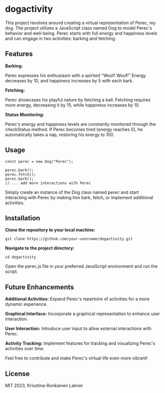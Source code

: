 # dogactivity
This project revolves around creating a virtual representation of Perec, my dog. The project utilizes a JavaScript class named Dog to model Perec's behavior and well-being. Perec starts with full energy and happiness levels and can engage in two activities: barking and fetching.

## Features
**Barking:**

Perec expresses his enthusiasm with a spirited "Woof! Woof!"
Energy decreases by 10, and happiness increases by 5 with each bark.

**Fetching:**

Perec showcases his playful nature by fetching a ball.
Fetching requires more energy, decreasing it by 15, while happiness increases by 10.

**Status Monitoring:**

Perec's energy and happiness levels are constantly monitored through the checkStatus method.
If Perec becomes tired (energy reaches 0), he automatically takes a nap, restoring his energy to 100.

## Usage

```
const perec = new Dog("Perec");

perec.bark();
perec.fetch();
perec.bark();
// ... add more interactions with Perec
```
Simply create an instance of the Dog class named perec and start interacting with Perec by making him bark, fetch, or implement additional activities.

## Installation

**Clone the repository to your local machine:**
```
git clone https://github.com/your-username/dogactivity.git
```

**Navigate to the project directory:**
```
cd dogactivity
```
Open the perec.js file in your preferred JavaScript environment and run the script.

## Future Enhancements

**Additional Activities:**
Expand Perec's repertoire of activities for a more dynamic experience.

**Graphical Interface:**
Incorporate a graphical representation to enhance user interaction.

**User Interaction:**
Introduce user input to allow external interactions with Perec.

**Activity Tracking:**
Implement features for tracking and visualizing Perec's activities over time.

Feel free to contribute and make Perec's virtual life even more vibrant!

## License
MIT 2023, Krisztina-Ronkainen Lakner
